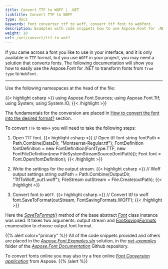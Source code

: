 ```yaml
---
title: Convert TTF to WOFF | .NET
linktitle: Convert TTF to WOFF
type: docs
keywords: font converter ttf to woff, convert ttf font to webfont.
description: Examples with code snippets how to use Aspose.Font for .NET to convert ttf to woff 
weight: 10
url: /net/convert/ttf-to-woff
---
```




If you came across a font you like to use in your interface, and it is only available in `TTF` format, but you use `WOFF` in your project, you may need a solution that converts fonts.
The following documentation will show you how to easily use the Aspose.Font for .NET to transform fonts from `True type` to `WebFont`.

______

Use the following namespaces at the head of the file:

{{< highlight csharp >}} 
using Aspose.Font.Sources;
using Aspose.Font.Ttf;
using System;
using System.IO;
{{< /highlight >}}

The fundamentals for the conversion are placed in [How to convert the font into the desired format?](https://docs.aspose.com//font/net/convert/#how-to-convert-the-font-into-the-desired-format) section.

To convert `TTF` to `WOFF` you will need to take the following steps:


1. Open `TTF` font.
{{< highlight csharp >}}
    // Open ttf font
    string fontPath = Path.Combine(DataDir, "Montserrat-Regular.ttf");
    FontDefinition fontDefinition = new FontDefinition(FontType.TTF, new FontFileDefinition(new FileSystemStreamSource(fontPath)));
    Font font = Font.Open(fontDefinition);
{{< /highlight >}}

2. Write the settings for the output stream.
{{< highlight csharp >}}
    // Woff output settings
    string outPath = Path.Combine(OutputDir, "TtfToWoff_out1.woff");
    FileStream outStream = File.Create(outPath);
{{< /highlight >}}

3. Convert font to `WOFF`.
{{< highlight csharp >}}
    // Convert ttf to woff
    font.SaveToFormat(outStream, FontSavingFormats.WOFF);
{{< /highlight >}}

Here the [*SaveToFormat()*](https://reference.aspose.com/font/net/aspose.font/font/savetoformat/) method of the base abstract [*Font*](https://reference.aspose.com/font/net/aspose.font/font/) class instance was used. 
It takes two arguments: output stream and [*FontSavingFormats*](https://reference.aspose.com/font/net/aspose.font/fontsavingformats/) enumeration to choose output font format.

{{% alert color="primary" %}}
All of the code snippets provided and others are placed in the [*Aspose.Font.Examples.sln*](https://github.com/aspose-font/Aspose.Font-Documentation/tree/master/net-examples) solution, in the [*net-examples*](https://github.com/aspose-font/Aspose.Font-Documentation/tree/master/net-examples) folder of the [*Aspose.Font Documentation*](https://github.com/aspose-font/Aspose.Font-Documentation) Github repository.

To convert fonts online you may also try a free online [*Font Conversion application*](https://products.aspose.app/font/conversion) from Aspose.
{{% /alert %}}